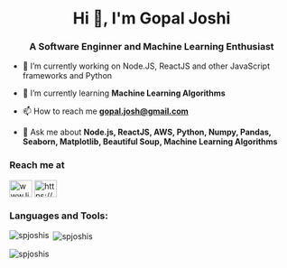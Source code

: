 <h1 align="center">Hi 👋, I'm Gopal Joshi</h1>
<h3 align="center">A Software Enginner and Machine Learning Enthusiast</h3>

- 🔭 I’m currently working on Node.JS, ReactJS and other JavaScript frameworks and Python

- 🌱 I’m currently learning **Machine Learning Algorithms**

- 📫 How to reach me **gopal.josh@gmail.com**

- 💬 Ask me about **Node.js, ReactJS, AWS, Python, Numpy, Pandas, Seaborn, Matplotlib, Beautiful Soup, Machine Learning Algorithms**

<h3 align="left">Reach me at</h3>
<p align="left">
<a href="https://www.linkedin.com/in/gopal-joshi-971b9865/" target="blank"><img align="center" src="https://raw.githubusercontent.com/rahuldkjain/github-profile-readme-generator/master/src/images/icons/Social/linked-in-alt.svg" alt="www.linkedin.com/in/vanshika-mishra2308" height="30" width="40" /></a>
<a href="https://www.kaggle.com/gopalj" target="blank"><img align="center" src="https://raw.githubusercontent.com/rahuldkjain/github-profile-readme-generator/master/src/images/icons/Social/kaggle.svg" alt="https://www.kaggle.com/mvanshika" height="30" width="40" /></a>
</p>

<h3 align="left">Languages and Tools:</h3>
<p><img align="left" src="https://github-readme-stats.vercel.app/api/top-langs?username=spjoshis&show_icons=true&locale=en&layout=compact" alt="spjoshis" /></p>

<p>&nbsp;<img align="center" src="https://github-readme-stats.vercel.app/api?username=spjoshis&show_icons=true&locale=en" alt="spjoshis" /></p>

<p><img align="center" src="https://github-readme-streak-stats.herokuapp.com/?user=spjoshis&" alt="spjoshis" /></p>
